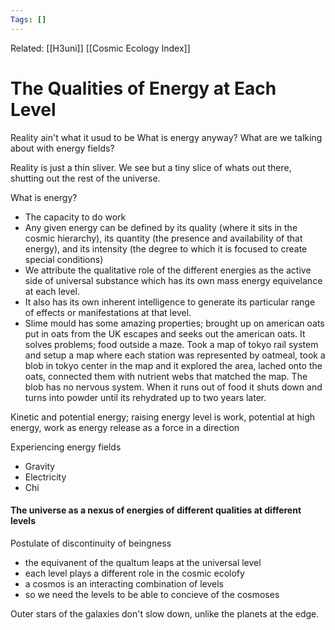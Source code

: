 ```yaml
---
Tags: []
---
```

Related: [[H3uni]] [[Cosmic Ecology Index]]
# The Qualities of Energy at Each Level

Reality ain't what it usud to be
What is energy anyway?
What are we talking about with energy fields?

Reality is just a thin sliver.
We see but a tiny slice of whats out there, shutting out the rest of the universe.

What is energy?
- The capacity to do work
- Any given energy can be defined by its quality (where it sits in the cosmic hierarchy), its quantity (the presence and availability of that energy), and its intensity (the degree to which it is focused to create special conditions)
- We attribute the qualitative role of the different energies as the active side of universal substance which has its own mass energy equivelance at each level.
- It also has its own inherent intelligence to generate its particular range of effects or manifestations at that level.
- Slime mould has some amazing properties; brought up on american oats put in oats from the UK escapes and seeks out the american oats. It solves problems; food outside a maze. Took a map of tokyo rail system and setup a map where each station was represented by oatmeal, took a blob in tokyo center in the map and it explored the area, lached onto the oats, connected them with nutrient webs that matched the map. The blob has no nervous system. When it runs out of food it shuts down and turns into powder until its rehydrated up to two years later. 

Kinetic and potential energy; raising energy level is work, potential at high energy, work as energy release as a force in a direction

Experiencing energy fields
- Gravity 
- Electricity
- Chi

#### The universe as a nexus of energies of different qualities at different levels

Postulate of discontinuity of beingness
- the equivanent of the qualtum leaps at the universal level
- each level plays a different role in the cosmic ecolofy 
- a cosmos is an interacting combination of levels
- so we need the levels to be able to concieve of the cosmoses

Outer stars of the galaxies don't slow down, unlike the planets at the edge.